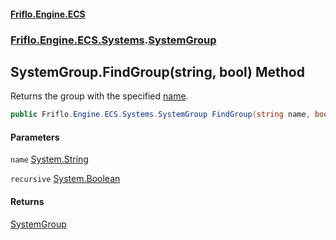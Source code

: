 #### [Friflo.Engine.ECS](index.md 'index')
### [Friflo.Engine.ECS.Systems](Friflo.Engine.ECS.Systems.md 'Friflo.Engine.ECS.Systems').[SystemGroup](SystemGroup.md 'Friflo.Engine.ECS.Systems.SystemGroup')

## SystemGroup.FindGroup(string, bool) Method

Returns the group with the specified [name](SystemGroup.FindGroup(string,bool).md#Friflo.Engine.ECS.Systems.SystemGroup.FindGroup(string,bool).name 'Friflo.Engine.ECS.Systems.SystemGroup.FindGroup(string, bool).name').

```csharp
public Friflo.Engine.ECS.Systems.SystemGroup FindGroup(string name, bool recursive);
```
#### Parameters

<a name='Friflo.Engine.ECS.Systems.SystemGroup.FindGroup(string,bool).name'></a>

`name` [System.String](https://docs.microsoft.com/en-us/dotnet/api/System.String 'System.String')

<a name='Friflo.Engine.ECS.Systems.SystemGroup.FindGroup(string,bool).recursive'></a>

`recursive` [System.Boolean](https://docs.microsoft.com/en-us/dotnet/api/System.Boolean 'System.Boolean')

#### Returns
[SystemGroup](SystemGroup.md 'Friflo.Engine.ECS.Systems.SystemGroup')
